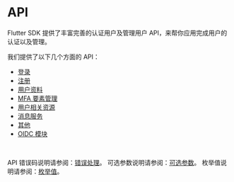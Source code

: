 # API

<LastUpdated/>

Flutter SDK 提供了丰富完善的认证用户及管理用户 API，来帮你应用完成用户的认证以及管理。

<!-- 若存粹完全使用 API 的方式来完成登录注册等认证流程，你需要独立构建自己的登录注册等 UI 界面。 -->

我们提供了以下几个方面的 API：

* [登录](login.md)
* [注册](register.md)
* [用户资料](user.md)
* [MFA 要素管理](mfa.md)
* [用户相关资源](user-resources.md)
* [消息服务](message.md)
* [其他](utils.md)
* [OIDC 模块](oidc.md)

<br>

API 错误码说明请参阅：[错误处理](https://api.authing.cn/openapi/v3/authentication/#tag/开发准备/错误处理)。
可选参数说明请参阅：[可选参数](options.md)。
枚举值说明请参阅：[枚举值](enum.md)。

<br>
